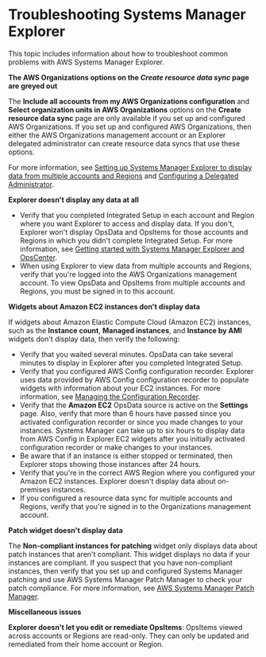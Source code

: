 # Troubleshooting Systems Manager Explorer<a name="Explorer-troubleshooting"></a>

This topic includes information about how to troubleshoot common problems with AWS Systems Manager Explorer\.

 **The AWS Organizations options on the *Create resource data sync* page are greyed out** 

The **Include all accounts from my AWS Organizations configuration** and **Select organization units in AWS Organizations** options on the **Create resource data sync** page are only available if you set up and configured AWS Organizations\. If you set up and configured AWS Organizations, then either the AWS Organizations management account or an Explorer delegated administrator can create resource data syncs that use these options\. 

For more information, see [Setting up Systems Manager Explorer to display data from multiple accounts and Regions](Explorer-resource-data-sync.md) and [Configuring a Delegated Administrator](Explorer-setup-delegated-administrator.md)\.

 **Explorer doesn't display any data at all** 
+ Verify that you completed Integrated Setup in each account and Region where you want Explorer to access and display data\. If you don't, Explorer won't display OpsData and OpsItems for those accounts and Regions in which you didn't complete Integrated Setup\. For more information, see [Getting started with Systems Manager Explorer and OpsCenter](Explorer-setup.md)\.
+ When using Explorer to view data from multiple accounts and Regions, verify that you're logged into the AWS Organizations management account\. To view OpsData and OpsItems from multiple accounts and Regions, you must be signed in to this account\.

 **Widgets about Amazon EC2 instances don't display data** 

If widgets about Amazon Elastic Compute Cloud \(Amazon EC2\) instances, such as the **Instance count**, **Managed instances**, and **Instance by AMI** widgets don't display data, then verify the following:
+ Verify that you waited several minutes\. OpsData can take several minutes to display in Explorer after you completed Integrated Setup\.
+ Verify that you configured AWS Config configuration recorder\. Explorer uses data provided by AWS Config configuration recorder to populate widgets with information about your EC2 instances\. For more information, see [Managing the Configuration Recorder](https://docs.aws.amazon.com/config/latest/developerguide/stop-start-recorder.html)\.
+ Verify that the **Amazon EC2** OpsData source is active on the **Settings** page\. Also, verify that more than 6 hours have passed since you activated configuration recorder or since you made changes to your instances\. Systems Manager can take up to six hours to display data from AWS Config in Explorer EC2 widgets after you initially activated configuration recorder or make changes to your instances\.
+ Be aware that if an instance is either stopped or terminated, then Explorer stops showing those instances after 24 hours\.
+ Verify that you're in the correct AWS Region where you configured your Amazon EC2 instances\. Explorer doesn't display data about on\-premises instances\.
+ If you configured a resource data sync for multiple accounts and Regions, verify that you're signed in to the Organizations management account\. 

 **Patch widget doesn't display data** 

The **Non\-compliant instances for patching** widget only displays data about patch instances that aren't compliant\. This widget displays no data if your instances are compliant\. If you suspect that you have non\-compliant instances, then verify that you set up and configured Systems Manager patching and use AWS Systems Manager Patch Manager to check your patch compliance\. For more information, see [AWS Systems Manager Patch Manager](systems-manager-patch.md)\.

 **Miscellaneous issues** 

**Explorer doesn't let you edit or remediate OpsItems**: OpsItems viewed across accounts or Regions are read\-only\. They can only be updated and remediated from their home account or Region\.